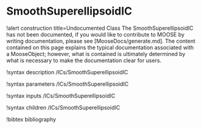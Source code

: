 <!-- MOOSE Documentation Stub: Remove this when content is added. -->

# SmoothSuperellipsoidIC

!alert construction title=Undocumented Class
The SmoothSuperellipsoidIC has not been documented, if you would like to contribute to MOOSE by
writing documentation, please see [MooseDocs/generate.md]. The content contained on this page explains
the typical documentation associated with a MooseObject; however, what is contained is ultimately
determined by what is necessary to make the documentation clear for users.

!syntax description /ICs/SmoothSuperellipsoidIC

!syntax parameters /ICs/SmoothSuperellipsoidIC

!syntax inputs /ICs/SmoothSuperellipsoidIC

!syntax children /ICs/SmoothSuperellipsoidIC

!bibtex bibliography
